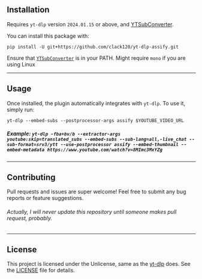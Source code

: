 ## Installation

Requires `yt-dlp` version `2024.01.15` or above, and [YTSubConverter](https://github.com/arcusmaximus/YTSubConverter/releases/latest).

You can install this package with:
```
pip install -U git+https://github.com/clack120/yt-dlp-assify.git
```

Ensure that [`YTSubConverter`](https://github.com/arcusmaximus/YTSubConverter/releases/latest) is in your PATH. Might require `mono` if you are using Linux

---

## Usage

Once installed, the plugin automatically integrates with `yt-dlp`. To use it, simply run:

```
yt-dlp --embed-subs --postprocessor-args assify $YOUTUBE_VIDEO_URL
```
##### Example: `yt-dlp -fba+bv/b --extractor-args youtube:skip=translated_subs --embed-subs --sub-lang=all,-live_chat --sub-format=srv3/ytt --use-postprocessor assify --embed-thumbnail --embed-metadata https://www.youtube.com/watch?v=8MImc3MxYZg`

---

## Contributing

Pull requests and issues are super welcome! Feel free to submit any bug reports or feature suggestions.
###### Actually, I will never update this repository until someone makes pull request, probably.

---

## License

This project is licensed under the Unlicense, same as the [yt-dlp](https://github.com/yt-dlp/yt-dlp) does. See the [LICENSE](LICENSE) file for details.
